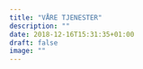 ```yaml
---
title: "VÅRE TJENESTER"
description: ""
date: 2018-12-16T15:31:35+01:00
draft: false
image: ""
---
```


